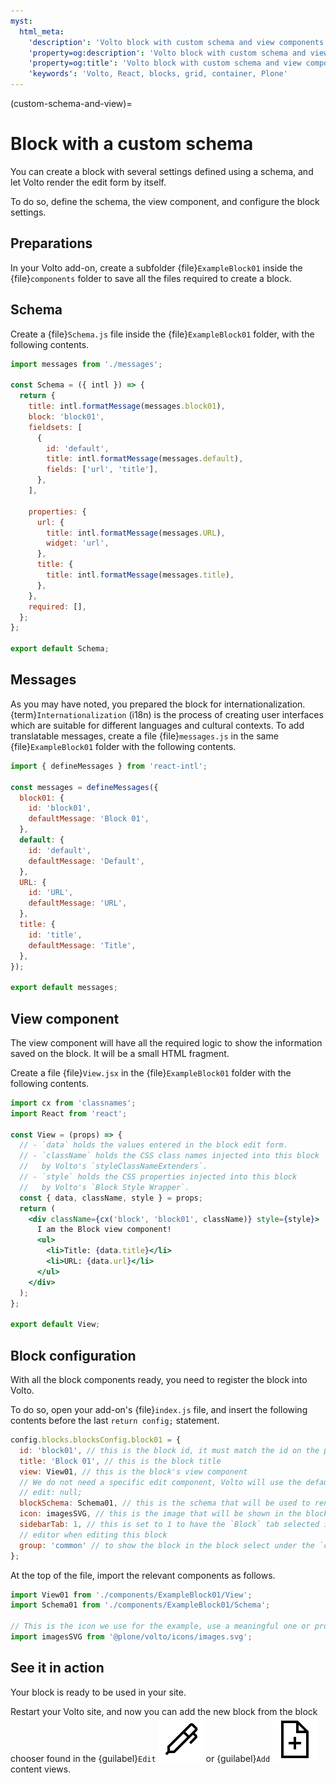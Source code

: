 ```yaml
---
myst:
  html_meta:
    'description': 'Volto block with custom schema and view components'
    'property=og:description': 'Volto block with custom schema and view components'
    'property=og:title': 'Volto block with custom schema and view components'
    'keywords': 'Volto, React, blocks, grid, container, Plone'
---
```


(custom-schema-and-view)=

# Block with a custom schema

You can create a block with several settings defined using a schema, and let Volto render the edit form by itself.

To do so, define the schema, the view component, and configure the block settings.

## Preparations

In your Volto add-on, create a subfolder {file}`ExampleBlock01` inside the {file}`components` folder to save all the files required to create a block.

## Schema

Create a {file}`Schema.js` file inside the {file}`ExampleBlock01` folder, with the following contents.

```js
import messages from './messages';

const Schema = ({ intl }) => {
  return {
    title: intl.formatMessage(messages.block01),
    block: 'block01',
    fieldsets: [
      {
        id: 'default',
        title: intl.formatMessage(messages.default),
        fields: ['url', 'title'],
      },
    ],

    properties: {
      url: {
        title: intl.formatMessage(messages.URL),
        widget: 'url',
      },
      title: {
        title: intl.formatMessage(messages.title),
      },
    },
    required: [],
  };
};

export default Schema;
```

## Messages

As you may have noted, you prepared the block for internationalization.
{term}`Internationalization` (i18n) is the process of creating user interfaces which are suitable for different languages and cultural contexts.
To add translatable messages, create a file {file}`messages.js` in the same {file}`ExampleBlock01` folder with the following contents.

```js
import { defineMessages } from 'react-intl';

const messages = defineMessages({
  block01: {
    id: 'block01',
    defaultMessage: 'Block 01',
  },
  default: {
    id: 'default',
    defaultMessage: 'Default',
  },
  URL: {
    id: 'URL',
    defaultMessage: 'URL',
  },
  title: {
    id: 'title',
    defaultMessage: 'Title',
  },
});

export default messages;
```

## View component

The view component will have all the required logic to show the information saved on the block.
It will be a small HTML fragment.

Create a file {file}`View.jsx` in the {file}`ExampleBlock01` folder with the following contents.

```jsx
import cx from 'classnames';
import React from 'react';

const View = (props) => {
  // - `data` holds the values entered in the block edit form.
  // - `className` holds the CSS class names injected into this block
  //   by Volto's `styleClassNameExtenders`.
  // - `style` holds the CSS properties injected into this block
  //   by Volto's `Block Style Wrapper`.
  const { data, className, style } = props;
  return (
    <div className={cx('block', 'block01', className)} style={style}>
      I am the Block view component!
      <ul>
        <li>Title: {data.title}</li>
        <li>URL: {data.url}</li>
      </ul>
    </div>
  );
};

export default View;
```

## Block configuration

With all the block components ready, you need to register the block into Volto.

To do so, open your add-on's {file}`index.js` file, and insert the following contents before the last `return config;` statement.

```js
config.blocks.blocksConfig.block01 = {
  id: 'block01', // this is the block id, it must match the id on the previous line
  title: 'Block 01', // this is the block title
  view: View01, // this is the block's view component
  // We do not need a specific edit component, Volto will use the default
  // edit: null;
  blockSchema: Schema01, // this is the schema that will be used to render the edit form
  icon: imagesSVG, // this is the image that will be shown in the block selector
  sidebarTab: 1, // this is set to 1 to have the `Block` tab selected in the sidebar
  // editor when editing this block
  group: 'common' // to show the block in the block select under the `common` category
};
```

At the top of the file, import the relevant components as follows.

```js
import View01 from './components/ExampleBlock01/View';
import Schema01 from './components/ExampleBlock01/Schema';

// This is the icon we use for the example, use a meaningful one or provide your own image.
import imagesSVG from '@plone/volto/icons/images.svg';
```

## See it in action

Your block is ready to be used in your site.

Restart your Volto site, and now you can add the new block from the block chooser found in the {guilabel}`Edit` <img alt="Edit icon" src="../../_static/pen.svg" class="inline"> or {guilabel}`Add` <img alt="Add icon" src="../../_static/add-document.svg" class="inline"> content views.
